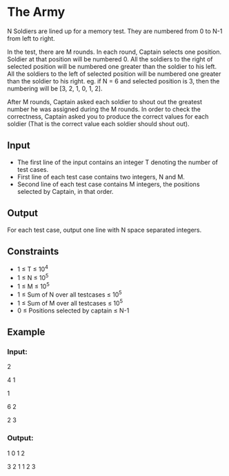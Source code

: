 # The Army

N Soldiers are lined up for a memory test. They are numbered from 0 to N-1 from left to right.

In the test, there are M rounds. In each round, Captain selects one position. Soldier at that position will be numbered 0. 
All the soldiers to the right of selected position will be numbered one greater than the soldier to his left. 
All the soldiers to the left of selected position will be numbered one greater than the soldier to his right. 
eg. if N = 6 and selected position is 3, then the numbering will be [3, 2, 1, 0, 1, 2].

After M rounds, Captain asked each soldier to shout out the greatest number he was assigned during the M rounds. 
In order to check the correctness, Captain asked you to produce the correct values for each soldier (That is the correct value each soldier should shout out).

## Input

- The first line of the input contains an integer T denoting the number of test cases. 
- First line of each test case contains two integers, N and M. 
- Second line of each test case contains M integers, the positions selected by Captain, in that order.

## Output

For each test case, output one line with N space separated integers.

## Constraints

- 1 ≤ T ≤ 10<sup>4</sup>
- 1 ≤ N ≤ 10<sup>5</sup>
- 1 ≤ M ≤ 10<sup>5</sup>
- 1 ≤ Sum of N over all testcases ≤ 10<sup>5</sup>
- 1 ≤ Sum of M over all testcases ≤ 10<sup>5</sup>
- 0 ≤ Positions selected by captain ≤ N-1

## Example

### Input:

2

4 1

1

6 2

2 3

### Output:

1 0 1 2

3 2 1 1 2 3
